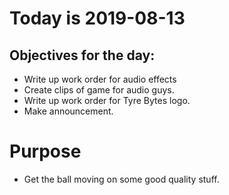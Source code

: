 # Today is 2019-08-13

## Objectives for the day:

- Write up work order for audio effects
- Create clips of game for audio guys.
- Write up work order for Tyre Bytes logo.
- Make announcement.

# Purpose

- Get the ball moving on some good quality stuff.
